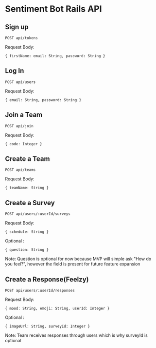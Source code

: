 # Sentiment Bot Rails API

## Sign up

```
POST api/tokens
```
Request Body:

```
{ firstName: email: String, password: String }
```


## Log In

```
POST api/users
```
Request Body:

```
{ email: String, password: String }
```

## Join a Team

```
POST api/join
```
Request Body:

```
{ code: Integer }
```

## Create a Team

```
POST api/teams
```
Request Body:

```
{ teamName: String }
```

## Create a Survey

```
POST api/users/:userId/surveys
```
Request Body:

```
{ schedule: String }
```

 Optional :

```
{ question: String }
```

Note: Question is optional for now because MVP will 
simple ask "How do you feel?", however the field is
present for future feature expansion

## Create a Response(Feelzy)

```
POST api/users/:userId/responses
```
Request Body:

```
{ mood: String, emoji: String, userId: Integer }
```
 Optional :

```
{ imageUrl: String, surveyId: Integer }
```

Note: Team receives responses through users
which is why surveyId is optional

